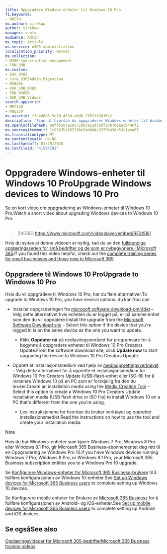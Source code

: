 ```yaml
---
title: Oppgradere Windows-enheter til Windows 10 Pro
f1.keywords:
- NOCSH
ms.author: sirkkuw
author: Sirkkuw
manager: scotv
audience: Admin
ms.topic: article
ms.service: o365-administration
localization_priority: Normal
ms.collection:
- M365-subscription-management
- TRN_SMB
ms.custom:
- Adm_O365
- Core_O365Admin_Migration
- MSB365
- OKR_SMB_M365
- TRN_M365B
- OKR_SMB_Videos
search.appverid:
- MET150
- MOE150
ms.assetid: ffc4d886-9e1d-453d-a0d0-2f62f18635e2
description: 'Finn ut hvordan du oppgraderer Windows-enheter til Windows 10 Pro. '
ms.openlocfilehash: 60ffb507e2a572d0ca52d7adf2db70ea6cb446f2
ms.sourcegitcommit: 1c91b7b24537d0e54d484c3379043db53c1aea65
ms.translationtype: MT
ms.contentlocale: nb-NO
ms.lasthandoff: 01/29/2020
ms.locfileid: "41594192"
---
```

# <a name="upgrade-windows-devices-to-windows-10-pro"></a><span data-ttu-id="a30ff-103">Oppgradere Windows-enheter til Windows 10 Pro</span><span class="sxs-lookup"><span data-stu-id="a30ff-103">Upgrade Windows devices to Windows 10 Pro</span></span>

<span data-ttu-id="a30ff-104">Se en kort video om oppgradering av Windows-enheter til Windows 10 Pro.</span><span class="sxs-lookup"><span data-stu-id="a30ff-104">Watch a short video about upgrading Windows devices to Windows 10 Pro.</span></span><br><br>

> [!VIDEO https://www.microsoft.com/videoplayer/embed/RE3t58j] 

<span data-ttu-id="a30ff-105">Hvis du synes at denne videoen er nyttig, kan du se den [fullstendige opplæringsserien for små bedrifter og de som er nybegynnere i Microsoft 365](https://support.office.com/article/6ab4bbcd-79cf-4000-a0bd-d42ce4d12816).</span><span class="sxs-lookup"><span data-stu-id="a30ff-105">If you found this video helpful, check out the [complete training series for small businesses and those new to Microsoft 365](https://support.office.com/article/6ab4bbcd-79cf-4000-a0bd-d42ce4d12816).</span></span>

## <a name="upgrade-to-windows-10-pro"></a><span data-ttu-id="a30ff-106">Oppgradere til Windows 10 Pro</span><span class="sxs-lookup"><span data-stu-id="a30ff-106">Upgrade to Windows 10 Pro</span></span>
  
<span data-ttu-id="a30ff-107">Hvis du vil oppgradere til Windows 10 Pro, har du flere alternativer.</span><span class="sxs-lookup"><span data-stu-id="a30ff-107">To upgrade to Windows 10 Pro, you have several options.</span></span> <span data-ttu-id="a30ff-108">du kan:</span><span class="sxs-lookup"><span data-stu-id="a30ff-108">You can:</span></span>
    
- <span data-ttu-id="a30ff-109">Installer oppgraderingen fra [microsoft software download-området](https://go.microsoft.com/fwlink/?LinkID=836951 ) &ndash; Velg dette alternativet hvis enheten du er logget på, er på samme enhet som den du vil oppdatere.</span><span class="sxs-lookup"><span data-stu-id="a30ff-109">Install the upgrade from the [Microsoft Software Download site](https://go.microsoft.com/fwlink/?LinkID=836951 ) &ndash; Select this option if the device that you're logged in is on the same device as the one you want to update.</span></span> 

    - <span data-ttu-id="a30ff-110">Klikk **Oppdater nå** på nedlastingsområdet for programvare for å begynne å oppgradere enheten til Windows 10 Pro Creators Update.</span><span class="sxs-lookup"><span data-stu-id="a30ff-110">From the software download site, click **Update now** to start upgrading the device to Windows 10 Pro Creators Update.</span></span> 
    
- <span data-ttu-id="a30ff-111">Opprett et installasjonsmedium ved hjelp av [mediaopprettingsverktøyet](https://go.microsoft.com/fwlink/?LinkID=836960) &ndash; Velg dette alternativet for å opprette et installasjonsmedium for Windows 10 Pro Creators Update (USB-flash-enhet eller ISO-fil) for å installere Windows 10 på en PC som er forskjellig fra den du bruker.</span><span class="sxs-lookup"><span data-stu-id="a30ff-111">Create an installation media using the [Media Creation Tool](https://go.microsoft.com/fwlink/?LinkID=836960) &ndash; Select this option to create a Windows 10 Pro Creators Update installation media (USB flash drive or ISO file) to install Windows 10 on a PC that's different from the one you're using.</span></span>

    - <span data-ttu-id="a30ff-112">Les instruksjonene for hvordan du bruker verktøyet og oppretter installasjonsmediet.</span><span class="sxs-lookup"><span data-stu-id="a30ff-112">Read the instructions on how to use the tool and create your installation media.</span></span> 

> [!NOTE]
> <span data-ttu-id="a30ff-113">Hvis du har Windows-enheter som kjører Windows 7 Pro, Windows 8 Pro eller Windows 8.1 Pro, gir Microsoft 365 Business-abonnementet deg rett til en Oppgradering av Windows Pro 10.</span><span class="sxs-lookup"><span data-stu-id="a30ff-113">If you have Windows devices running Windows 7 Pro, Windows 8 Pro, or Windows 8.1 Pro, your Microsoft 365 Business subscription entitles you to a Windows Pro 10 upgrade.</span></span>
    
<span data-ttu-id="a30ff-114">Se [Konfigurere Windows-enheter for Microsoft 365 Business-brukere](set-up-windows-devices.md) til å fullføre konfigurasjonen av Windows 10-enheter.</span><span class="sxs-lookup"><span data-stu-id="a30ff-114">See [Set up Windows devices for Microsoft 365 Business users](set-up-windows-devices.md) to complete setting up Windows 10 devices.</span></span> 
  
<span data-ttu-id="a30ff-115">Se Konfigurere mobile enheter for Brukere av [Microsoft 365 Business](set-up-mobile-devices.md) for å fullføre konfigurasjonen av Android- og iOS-enheter.</span><span class="sxs-lookup"><span data-stu-id="a30ff-115">See [Set up mobile devices for Microsoft 365 Business users](set-up-mobile-devices.md) to complete setting up Android and iOS devices.</span></span> 
  
## <a name="see-also"></a><span data-ttu-id="a30ff-116">Se også</span><span class="sxs-lookup"><span data-stu-id="a30ff-116">See also</span></span>

[<span data-ttu-id="a30ff-117">Opplæringsvideoer for Microsoft 365-bedrifter</span><span class="sxs-lookup"><span data-stu-id="a30ff-117">Microsoft 365 Business training videos</span></span>](https://support.office.com/article/6ab4bbcd-79cf-4000-a0bd-d42ce4d12816)
